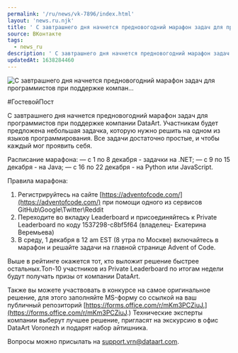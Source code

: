 ```yaml
---
permalink: '/ru/news/vk-7896/index.html'
layout: 'news.ru.njk'
title: ' С завтрашнего дня начнется предновогодний марафон задач для программистов при поддержке компан…'
source: ВКонтакте
tags:
  - news_ru
description: ' С завтрашнего дня начнется предновогодний марафон задач для программистов при поддержке компан…'
updatedAt: 1638284460
---
```

![ С завтрашнего дня начнется предновогодний марафон задач для программистов при поддержке компан…](https://sun9-41.userapi.com/sun9-75/impg/Tl3xEUUk3sfuKfuwI0bLOtJFu-4Tbd9d46eF8Q/mYUtFKaRkDc.jpg?size=1280x856&quality=96&sign=708a7b52fc0b5edb9dd76ff419136e21&c_uniq_tag=XzrNOzNGMG5vsn0cE-a9oEuuDYMLBOweK1RIEjm-6yU&type=album)

#ГостевойПост

С завтрашнего дня начнется предновогодний марафон задач для программистов при поддержке компании DataArt. Участникам будет предложена небольшая задачка, которую нужно решить на одном из языков программирования. Все задачи достаточно простые, и чтобы каждый мог проявить себя.

Расписание марафона:
— с 1 по 8 декабря - задачки на .NET;
— с 9 по 15 декабря - на Java;
— с 16 по 22 декабря - на Python или JavaScript.

Правила марафона:
1. Регистрируйтесь на сайте [https://adventofcode.com/](https://adventofcode.com/) при помощи одного из сервисов GitHub\Google\Twitter\Reddit
2. Переходите во вкладку Leaderboard и присоединяйтесь к Private Leaderboard по коду 1537298-c8bf5f64 (владелец- Екатерина Веремьева)
3. В среду, 1 декабря в 12 am EST (8 утра по Москве) включайтесь в марафон и решайте задачи на главной странице Advent of Code.

Выше в рейтинге окажется тот, кто выложит решение быстрее остальных.Топ-10 участников из Private Leaderboard по итогам недели будут получать призы от компании DataArt.

Также вы можете участвовать в конкурсе на самое оригинальное решение, для этого заполняйте MS-форму со ссылкой на ваш публичный репозиторий [https://forms.office.com/r/mKm3PCZiuJ.](https://forms.office.com/r/mKm3PCZiuJ.) Технические эксперты компании выберут лучшее решение, пригласят на экскурсию в офис DataArt Voronezh и подарят набор айтишника.

Вопросы можно присылать на support.vrn@dataart.com.
